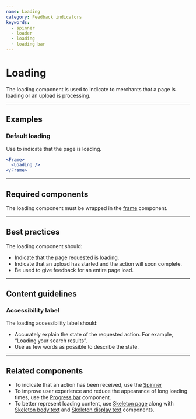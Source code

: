 ```yaml
---
name: Loading
category: Feedback indicators
keywords:
  - spinner
  - loader
  - loading
  - loading bar
---
```


# Loading

The loading component is used to indicate to merchants that a page is loading or an upload is processing.

---

## Examples

### Default loading

Use to indicate that the page is loading.

```jsx
<Frame>
  <Loading />
</Frame>
```

---

## Required components

The loading component must be wrapped in the [frame](/components/structure/frame) component.

---

## Best practices

The loading component should:

- Indicate that the page requested is loading.
- Indicate that an upload has started and the action will soon complete.
- Be used to give feedback for an entire page load.

---

## Content guidelines

### Accessibility label

The loading accessibility label should:

- Accurately explain the state of the requested action. For example, “Loading your search results”.
- Use as few words as possible to describe the state.

---

## Related components

- To indicate that an action has been received, use the [Spinner](/components/feedback-indicators/spinner)
- To improve user experience and reduce the appearance of long loading times, use the [Progress bar](/components/feedback-indicators/progress-bar) component.
- To better represent loading content, use [Skeleton page](/components/feedback-indicators/skeleton-page) along with [Skeleton body text](/components/feedback-indicators/skeleton-body-text) and [Skeleton display text](/components/feedback-indicators/skeleton-display-text) components.
